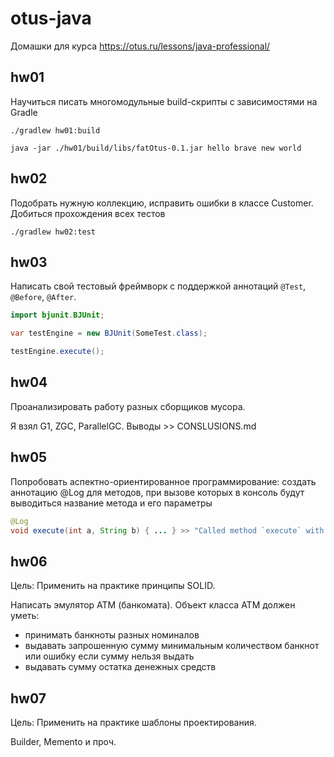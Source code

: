 # otus-java

Домашки для курса https://otus.ru/lessons/java-professional/


## hw01
Научиться писать многомодульные build-скрипты с зависимостями на Gradle
```
./gradlew hw01:build

java -jar ./hw01/build/libs/fatOtus-0.1.jar hello brave new world
```
## hw02

Подобрать нужную коллекцию, исправить ошибки в классе Customer. Добиться прохождения всех тестов
```
./gradlew hw02:test
```
## hw03

Написать свой тестовый фреймворк с поддержкой аннотаций `@Test`, `@Before`, `@After`.
```java
import bjunit.BJUnit;

var testEngine = new BJUnit(SomeTest.class);

testEngine.execute();
```
## hw04

Проанализировать работу разных сборщиков мусора.

Я взял G1, ZGC, ParallelGC. Выводы >> CONSLUSIONS.md

## hw05

Попробовать аспектно-ориентированное программирование: создать аннотацию @Log для методов, при вызове которых в консоль будут выводиться название метода и его параметры
```java
@Log
void execute(int a, String b) { ... } >> "Called method `execute` with [$a, $b]"
```
## hw06

Цель: Применить на практике принципы SOLID.

Написать эмулятор АТМ (банкомата). Объект класса АТМ должен уметь:
- принимать банкноты разных номиналов
- выдавать запрошенную сумму минимальным количеством банкнот или ошибку если сумму нельзя выдать
- выдавать сумму остатка денежных средств

## hw07

Цель: Применить на практике шаблоны проектирования.

Builder, Memento и проч.
